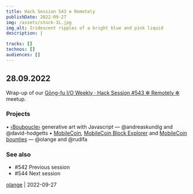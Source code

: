 ```yaml
---
title: Hack Session 543 ✼ Remotely
publishDate: 2022-09-27
img: /assets/stock-1L.jpg
img_alt: Iridescent ripples of a bright blue and pink liquid
description: |

tracks: []
technos: []
audiences: []
---
```


## 28.09.2022

Wrap-up of our [Gōng-fu I/O Weekly · Hack Session #543 ✼ Remotely ✼](https://www.meetup.com/fr-FR/gōngfuio/events/kjhrxsydcnbzb/) meetup.

### Projects

• [‹Bouboucle›](http://bouboucle.com) generative art with Javascript — @andreaskundig and @david-hodgetts 
• [MobileCoin](https://developers.mobilecoin.com), [MobileCoin Block Explorer](https://developers.mobilecoin.com/ecosystem/block-explorer) and [MobileCoin bounties](https://developers.mobilecoin.com/guides/contributing/bounties/) — @olange and @rudifa

### See also

* #542 Previous session
* #544 Next session

[olange](https://github.com/olange) | 2022-09-27


